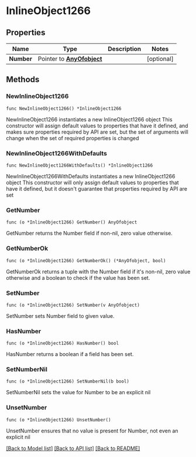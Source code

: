 # InlineObject1266

## Properties

Name | Type | Description | Notes
------------ | ------------- | ------------- | -------------
**Number** | Pointer to [**AnyOfobject**](anyOf&lt;object&gt;.md) |  | [optional] 

## Methods

### NewInlineObject1266

`func NewInlineObject1266() *InlineObject1266`

NewInlineObject1266 instantiates a new InlineObject1266 object
This constructor will assign default values to properties that have it defined,
and makes sure properties required by API are set, but the set of arguments
will change when the set of required properties is changed

### NewInlineObject1266WithDefaults

`func NewInlineObject1266WithDefaults() *InlineObject1266`

NewInlineObject1266WithDefaults instantiates a new InlineObject1266 object
This constructor will only assign default values to properties that have it defined,
but it doesn't guarantee that properties required by API are set

### GetNumber

`func (o *InlineObject1266) GetNumber() AnyOfobject`

GetNumber returns the Number field if non-nil, zero value otherwise.

### GetNumberOk

`func (o *InlineObject1266) GetNumberOk() (*AnyOfobject, bool)`

GetNumberOk returns a tuple with the Number field if it's non-nil, zero value otherwise
and a boolean to check if the value has been set.

### SetNumber

`func (o *InlineObject1266) SetNumber(v AnyOfobject)`

SetNumber sets Number field to given value.

### HasNumber

`func (o *InlineObject1266) HasNumber() bool`

HasNumber returns a boolean if a field has been set.

### SetNumberNil

`func (o *InlineObject1266) SetNumberNil(b bool)`

 SetNumberNil sets the value for Number to be an explicit nil

### UnsetNumber
`func (o *InlineObject1266) UnsetNumber()`

UnsetNumber ensures that no value is present for Number, not even an explicit nil

[[Back to Model list]](../README.md#documentation-for-models) [[Back to API list]](../README.md#documentation-for-api-endpoints) [[Back to README]](../README.md)


